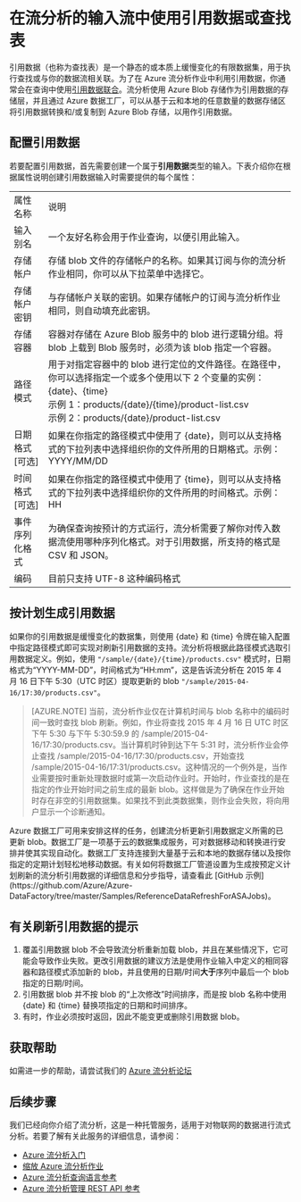 <properties 
	pageTitle="在流分析中使用引用数据和查找表 | Azure" 
	description="在流分析查询中使用引用数据" 
	keywords="查找表, 引用数据"
	services="stream-analytics" 
	documentationCenter="" 
	authors="jeffstokes72" 
	manager="paulettm"
	editor="cgronlun"/>

<tags 
	ms.service="stream-analytics" 
	ms.date="06/13/2016"
	wacn.date="07/25/2016"/>

# 在流分析的输入流中使用引用数据或查找表

引用数据（也称为查找表）是一个静态的或本质上缓慢变化的有限数据集，用于执行查找或与你的数据流相关联。为了在 Azure 流分析作业中利用引用数据，你通常会在查询中使用[引用数据联合](https://msdn.microsoft.com/zh-cn/library/azure/dn949258.aspx)。流分析使用 Azure Blob 存储作为引用数据的存储层，并且通过 Azure 数据工厂，可以从<!--[-->基于云和本地的任意数量的数据存储区<!--](/documentation/articles/data-factory-data-movement-activities/)-->将引用数据转换和/或复制到 Azure Blob 存储，以用作引用数据。

## 配置引用数据

若要配置引用数据，首先需要创建一个属于**引用数据**类型的输入。下表介绍你在根据属性说明创建引用数据输入时需要提供的每个属性：

<table>
<tbody>
<tr>
<td>属性名称</td>
<td>说明</td>
</tr>
<tr>
<td>输入别名</td>
<td>一个友好名称会用于作业查询，以便引用此输入。</td>
</tr>
<tr>
<td>存储帐户</td>
<td>存储 blob 文件的存储帐户的名称。如果其订阅与你的流分析作业相同，你可以从下拉菜单中选择它。</td>
</tr>
<tr>
<td>存储帐户密钥</td>
<td>与存储帐户关联的密钥。如果存储帐户的订阅与流分析作业相同，则自动填充此密钥。</td>
</tr>
<tr>
<td>存储容器</td>
<td>容器对存储在 Azure Blob 服务中的 blob 进行逻辑分组。将 blob 上载到 Blob 服务时，必须为该 blob 指定一个容器。</td>
</tr>
<tr>
<td>路径模式</td>
<td>用于对指定容器中的 blob 进行定位的文件路径。在路径中，你可以选择指定一个或多个使用以下 2 个变量的实例：<BR>{date}、{time}<BR>示例 1：products/{date}/{time}/product-list.csv<BR>示例 2：products/{date}/product-list.csv
</tr>
<tr>
<td>日期格式 [可选]</td>
<td>如果在你指定的路径模式中使用了 {date}，则可以从支持格式的下拉列表中选择组织你的文件所用的日期格式。示例：YYYY/MM/DD</td>
</tr>
<tr>
<td>时间格式 [可选]</td>
<td>如果在你指定的路径模式中使用了 {time}，则可以从支持格式的下拉列表中选择组织你的文件所用的时间格式。示例：HH</td>
</tr>
<tr>
<td>事件序列化格式</td>
<td>为确保查询按预计的方式运行，流分析需要了解你对传入数据流使用哪种序列化格式。对于引用数据，所支持的格式是 CSV 和 JSON。</td>
</tr>
<tr>
<td>编码</td>
<td>目前只支持 UTF-8 这种编码格式</td>
</tr>
</tbody>
</table>

## 按计划生成引用数据

如果你的引用数据是缓慢变化的数据集，则使用 {date} 和 {time} 令牌在输入配置中指定路径模式即可实现对刷新引用数据的支持。流分析将根据此路径模式选取引用数据定义。例如，使用 ````"/sample/{date}/{time}/products.csv"```` 模式时，日期格式为“YYYY-MM-DD”，时间格式为“HH:mm”，这是告诉流分析在 2015 年 4 月 16 日下午 5:30（UTC 时区）提取更新的 blob ````"/sample/2015-04-16/17:30/products.csv"````。

> [AZURE.NOTE] 当前，流分析作业仅在计算机时间与 blob 名称中的编码时间一致时查找 blob 刷新。例如，作业将查找 2015 年 4 月 16 日 UTC 时区下午 5:30 与下午 5:30:59.9 的 /sample/2015-04-16/17:30/products.csv。当计算机时钟到达下午 5:31 时，流分析作业会停止查找 /sample/2015-04-16/17:30/products.csv，开始查找 /sample/2015-04-16/17:31/products.csv。这种情况的一个例外是，当作业需要按时重新处理数据时或第一次启动作业时。开始时，作业查找的是在指定的作业开始时间之前生成的最新 blob。这样做是为了确保在作业开始时存在非空的引用数据集。如果找不到此类数据集，则作业会失败，将向用户显示一个诊断通知。

<!--[-->Azure 数据工厂<!--](http://azure.microsoft.com/documentation/services/data-factory/)-->可用来安排这样的任务，创建流分析更新引用数据定义所需的已更新 blob。数据工厂是一项基于云的数据集成服务，可对数据移动和转换进行安排并使其实现自动化。数据工厂支持<!--[-->连接到大量基于云和本地的数据存储<!--](/articles/data-factory-data-movement-activities/)-->以及按你指定的定期计划轻松地移动数据。有关如何将数据工厂管道设置为生成按预定义计划刷新的流分析引用数据的详细信息和分步指导，请查看此 [GitHub 示例](https://github.com/Azure/Azure-DataFactory/tree/master/Samples/ReferenceDataRefreshForASAJobs)。

## 有关刷新引用数据的提示 ##

1. 覆盖引用数据 blob 不会导致流分析重新加载 blob，并且在某些情况下，它可能会导致作业失败。更改引用数据的建议方法是使用作业输入中定义的相同容器和路径模式添加新的 blob，并且使用的日期/时间**大于**序列中最后一个 blob 指定的日期/时间。
2.	引用数据 blob 并不按 blob 的“上次修改”时间排序，而是按 blob 名称中使用 {date} 和 {time} 替换项指定的日期和时间排序。
3.	有时，作业必须按时返回，因此不能变更或删除引用数据 blob。

## 获取帮助
如需进一步的帮助，请尝试我们的 [Azure 流分析论坛](https://social.msdn.microsoft.com/Forums/zh-CN/home?forum=AzureStreamAnalytics)

## 后续步骤
我们已经向你介绍了流分析，这是一种托管服务，适用于对物联网的数据进行流式分析。若要了解有关此服务的详细信息，请参阅：

- [Azure 流分析入门](/documentation/articles/stream-analytics-get-started/)
- [缩放 Azure 流分析作业](/documentation/articles/stream-analytics-scale-jobs/)
- [Azure 流分析查询语言参考](https://msdn.microsoft.com/zh-cn/library/azure/dn834998.aspx)
- [Azure 流分析管理 REST API 参考](https://msdn.microsoft.com/zh-cn/library/azure/dn835031.aspx)

<!--Link references-->
[stream.analytics.developer.guide]: /documentation/articles/stream-analytics-developer-guide/
[stream.analytics.scale.jobs]: /documentation/articles/stream-analytics-scale-jobs/
[stream.analytics.introduction]: /documentation/articles/stream-analytics-introduction/
[stream.analytics.get.started]: /documentation/articles/stream-analytics-get-started/
[stream.analytics.query.language.reference]: https://msdn.microsoft.com/zh-cn/library/dn834998.aspx
[stream.analytics.rest.api.reference]: https://msdn.microsoft.com/zh-cn/library/dn835031.aspx

<!---HONumber=Mooncake_0718_2016-->